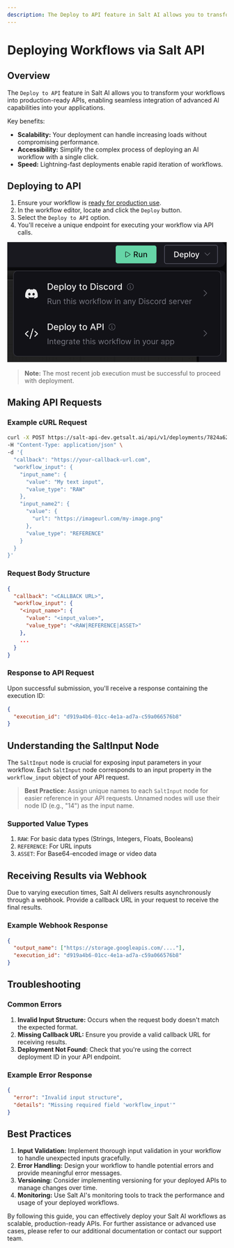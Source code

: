 ```yaml
---
description: The Deploy to API feature in Salt AI allows you to transform your workflows into production-ready APIs.
---
```


# Deploying Workflows via Salt API

## Overview

The `Deploy to API` feature in Salt AI allows you to transform your workflows into production-ready APIs, enabling seamless integration of advanced AI capabilities into your applications.

Key benefits:

- **Scalability:** Your deployment can handle increasing loads without compromising performance.
- **Accessibility:** Simplify the complex process of deploying an AI workflow with a single click.
- **Speed:** Lightning-fast deployments enable rapid iteration of workflows.

## Deploying to API

1. Ensure your workflow is [ready for production use](https://docs.getsalt.ai/workflows/#preparing-your-workflow-for-deployment).
2. In the workflow editor, locate and click the `Deploy` button.
3. Select the `Deploy to API` option.
4. You'll receive a unique endpoint for executing your workflow via API calls.

![Deployment Process](images/deployments1.png)

> **Note:** The most recent job execution must be successful to proceed with deployment.

## Making API Requests

### Example cURL Request

```bash
curl -X POST https://salt-api-dev.getsalt.ai/api/v1/deployments/7824a62e-8222-454d-9ef4-bf1c7746fed4/executions/ \
-H "Content-Type: application/json" \
-d '{
  "callback": "https://your-callback-url.com",
  "workflow_input": {
    "input_name": {
      "value": "My text input",
      "value_type": "RAW"
    },
    "input_name2": {
      "value": {
        "url": "https://imageurl.com/my-image.png"
      },
      "value_type": "REFERENCE"
    }
  }
}'
```

### Request Body Structure

```json
{
  "callback": "<CALLBACK URL>",
  "workflow_input": {
    "<input_name>": {
      "value": "<input_value>",
      "value_type": "<RAW|REFERENCE|ASSET>"
    },
    ...
  }
}
```

### Response to API Request

Upon successful submission, you'll receive a response containing the execution ID:

```json
{
  "execution_id": "d919a4b6-01cc-4e1a-ad7a-c59a066576b8"
}
```

## Understanding the SaltInput Node

The `SaltInput` node is crucial for exposing input parameters in your workflow. Each `SaltInput` node corresponds to an input property in the `workflow_input` object of your API request.

> **Best Practice:** Assign unique names to each `SaltInput` node for easier reference in your API requests. Unnamed nodes will use their node ID (e.g., "14") as the input name.

### Supported Value Types

1. `RAW`: For basic data types (Strings, Integers, Floats, Booleans)
2. `REFERENCE`: For URL inputs
3. `ASSET`: For Base64-encoded image or video data

## Receiving Results via Webhook

Due to varying execution times, Salt AI delivers results asynchronously through a webhook. Provide a callback URL in your request to receive the final results.

### Example Webhook Response

```json
{
  "output_name": ["https://storage.googleapis.com/...."],
  "execution_id": "d919a4b6-01cc-4e1a-ad7a-c59a066576b8"
}
```

## Troubleshooting

### Common Errors

1. **Invalid Input Structure:** Occurs when the request body doesn't match the expected format.
2. **Missing Callback URL:** Ensure you provide a valid callback URL for receiving results.
3. **Deployment Not Found:** Check that you're using the correct deployment ID in your API endpoint.

### Example Error Response

```json
{
  "error": "Invalid input structure",
  "details": "Missing required field 'workflow_input'"
}
```

## Best Practices

1. **Input Validation:** Implement thorough input validation in your workflow to handle unexpected inputs gracefully.
2. **Error Handling:** Design your workflow to handle potential errors and provide meaningful error messages.
3. **Versioning:** Consider implementing versioning for your deployed APIs to manage changes over time.
4. **Monitoring:** Use Salt AI's monitoring tools to track the performance and usage of your deployed workflows.

By following this guide, you can effectively deploy your Salt AI workflows as scalable, production-ready APIs. For further assistance or advanced use cases, please refer to our additional documentation or contact our support team.
